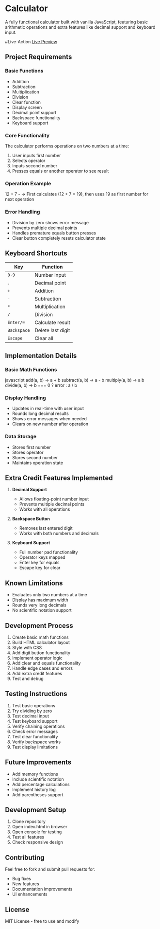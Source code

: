 # Calculator
A fully functional calculator built with vanilla JavaScript, featuring basic arithmetic operations and extra features like decimal support and keyboard input.

#Live-Action
[Live Preview](http://127.0.0.1:5500/index.html)

## Project Requirements

### Basic Functions
- Addition
- Subtraction
- Multiplication
- Division
- Clear function
- Display screen
- Decimal point support
- Backspace functionality
- Keyboard support

### Core Functionality
The calculator performs operations on two numbers at a time:
1. User inputs first number
2. Selects operator
3. Inputs second number
4. Presses equals or another operator to see result

### Operation Example
12 + 7 - → First calculates (12 + 7 = 19), then uses 19 as first number for next operation
### Error Handling
- Division by zero shows error message
- Prevents multiple decimal points
- Handles premature equals button presses
- Clear button completely resets calculator state

## Keyboard Shortcuts

| Key | Function |
|-----|----------|
| `0-9` | Number input |
| `.` | Decimal point |
| `+` | Addition |
| `-` | Subtraction |
| `*` | Multiplication |
| `/` | Division |
| `Enter/=` | Calculate result |
| `Backspace` | Delete last digit |
| `Escape` | Clear all |

## Implementation Details

### Basic Math Functions
javascript
add(a, b) → a + b
subtract(a, b) → a - b
multiply(a, b) → a b
divide(a, b) → b === 0 ? error : a / b
### Display Handling
- Updates in real-time with user input
- Rounds long decimal results
- Shows error messages when needed
- Clears on new number after operation

### Data Storage
- Stores first number
- Stores operator
- Stores second number
- Maintains operation state

## Extra Credit Features Implemented

1. **Decimal Support**
   - Allows floating-point number input
   - Prevents multiple decimal points
   - Works with all operations

2. **Backspace Button**
   - Removes last entered digit
   - Works with both numbers and decimals

3. **Keyboard Support**
   - Full number pad functionality
   - Operator keys mapped
   - Enter key for equals
   - Escape key for clear

## Known Limitations

- Evaluates only two numbers at a time
- Display has maximum width
- Rounds very long decimals
- No scientific notation support

## Development Process

1. Create basic math functions
2. Build HTML calculator layout
3. Style with CSS
4. Add digit button functionality
5. Implement operator logic
6. Add clear and equals functionality
7. Handle edge cases and errors
8. Add extra credit features
9. Test and debug

## Testing Instructions

1. Test basic operations
2. Try dividing by zero
3. Test decimal input
4. Test keyboard support
5. Verify chaining operations
6. Check error messages
7. Test clear functionality
8. Verify backspace works
9. Test display limitations

## Future Improvements

- Add memory functions
- Include scientific notation
- Add percentage calculations
- Implement history log
- Add parentheses support

## Development Setup

1. Clone repository
2. Open index.html in browser
3. Open console for testing
4. Test all features
5. Check responsive design

## Contributing

Feel free to fork and submit pull requests for:
- Bug fixes
- New features
- Documentation improvements
- UI enhancements

## License

MIT License - free to use and modify
